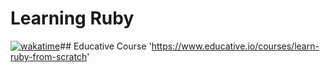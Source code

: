 # Learning Ruby
[![wakatime](https://wakatime.com/badge/github/Theemiss/Learning_journey.svg)](https://wakatime.com/badge/github/Theemiss/Learning_journey)## Educative Course 'https://www.educative.io/courses/learn-ruby-from-scratch'
